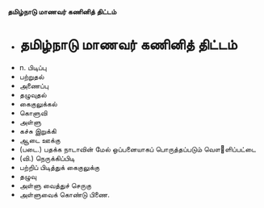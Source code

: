 **தமிழ்நாடு மாணவர் கணினித் திட்டம்**
- # தமிழ்நாடு மாணவர் கணினித் திட்டம்
- n. பிடிப்பு
- பற்றுதல்
- அணைப்பு
- தழுவுதல்
- கைகுலுக்கல்
- கொளுவி
- அள்ளு
- கச்சு இறுக்கி
- ஆடை ஊக்கு
- (படை.) பதக்க நாடாவின் மேல் ஒப்பனையாகப் பொருத்தப்படும் வௌ஢ளிப்பட்டை
- (வி.) நெருக்கிப்பிடி
- பற்றிப் பிடித்துக் கைகுலுக்கு
- தழுவு
- அள்ளு வைத்துச் செருகு
- அள்ளுவைக் கொண்டு பிணை.

